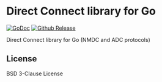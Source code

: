 # Direct Connect library for Go

[![GoDoc](https://godoc.org/github.com/direct-connect/go-dc?status.svg)](https://godoc.org/github.com/direct-connect/go-dc)
[![Github Release](https://img.shields.io/github/release/direct-connect/go-dc.svg)](https://github.com/direct-connect/go-dc/releases)

Direct Connect library for Go (NMDC and ADC protocols)

## License

BSD 3-Clause License